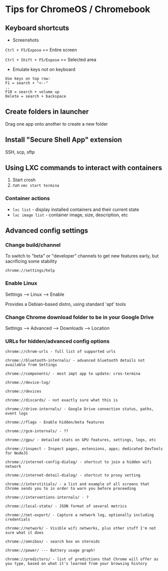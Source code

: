 # Tips for ChromeOS / Chromebook

## Keyboard shortcuts

* Screenshots

```Ctrl + F5/Expose``` == Entire screen

```Ctrl + Shift + F5/Expose``` == Selected area

* Emulate keys not on keyboard

```
Use keys on top row:
F1 = search + "<--"
..
F10 = search + volume up
Delete = search + backspace
```
## Create folders in launcher
Drag one app onto another to create a new folder


## Install "Secure Shell App" extension
SSH, scp, sftp


## Using LXC commands to interact with containers
1. Start crosh
2. run ```vmc start termina```

### Container actions
* ```lxc list``` - display installed containers and their current state
* ```lxc image list``` - container image, size, description, etc


## Advanced config settings

### Change build/channel
To switch to "beta" or "developer" channels to get new features early, but sacrificing some stability

```chrome://settings/help```

### Enable Linux
Settings --> Linux --> Enable

Provides a Debian-based distro, using standard 'apt' tools


### Change Chrome download folder to be in your Google Drive
Settings --> Advanced --> Downloads --> Location


### URLs for hidden/advanced config options
```
chrome://chrom-urls - full list of supported urls

chrome://bluetooth-internals/ - advanced bluetooth details not available from Settings

chrome://components/ - most impt app to update: cros-termina

chrome://device-log/

chrome://devices

chrome://discards/ - not exactly sure what this is

chrome://drive-internals/ - Google Drive connection status, paths, event logs

chrome://flags - Enable hidden/beta features

chrome://gcm-internals/ - ??

chrome://gpu/ - detailed stats on GPU features, settings, logs, etc

chrome://inspect - Inspect pages, extensions, apps; dedicated DevTools for NodeJS

chrome://internet-config-dialog/ - shortcut to join a hidden wifi network

chrome://internet-detail-dialog/ - shortcut to proxy setting

chrome://interstitials/ - a list and example of all screens that Chrome sends you to in order to warn you before proceeding

chrome://interventions-internals/ - ?

chrome://local-state/ - JSON format of several metrics

chrome://net-export/ - Capture a network log, optionally including credentials

chrome://network/ - Visible wifi networks, plus other stuff I'm not sure what it does

chrome://omnibox/ - search box on steroids

chrome://power/ --- Battery usage graph!

chrome://predictors/ - list of predictions that Chrome will offer as you type, based on what it's learned from your browsing history

```

